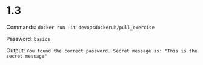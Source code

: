 # 1.3

Commands: `docker run -it devopsdockeruh/pull_exercise`

Password: `basics`

Output: `You found the correct password. Secret message is: "This is the secret message"`
